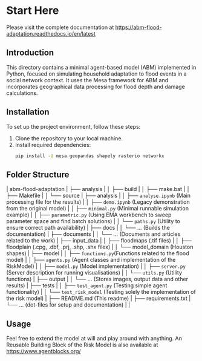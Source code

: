 # Start Here

Please visit the complete documentation at https://abm-flood-adaptation.readthedocs.io/en/latest

## Introduction
This directory contains a minimal agent-based model (ABM) implemented in Python, focused on simulating household adaptation to flood events in a social network context. It uses the Mesa framework for ABM and incorporates geographical data processing for flood depth and damage calculations.

## Installation
To set up the project environment, follow these steps:
1. Clone the repository to your local machine.
2. Install required dependencies:
   ```bash
   pip install -U mesa geopandas shapely rasterio networkx
   ```

## Folder Structure

| abm-flood-adaptation
| ├── analysis
| │ ├── build
| │ ├── make.bat
| │ ├── Makefile
| │ └── source
| ├── analysis
| │ ├── `analyse.ipynb` (Main processing file for the results)
| │ ├── `demo.ipynb` (Legacy demonstration from the original model)
| │ ├── `minimal.py` (Minimal runnable simulation example)
| │ ├── `parametric.py` (Using EMA workbench to sweep parameter space and find batch solutions)
| │ └── `paths.py` (Utility to ensure correct path availability)
| ├── docs
| │ └── ... (Builds the documentation)
| ├── documents
| │ └── ... (Documents and articles related to the work)
| ├── input_data
| │ ├── floodmaps (.tif files)
| │ ├── floodplain (.cpg, .dbf, .prj, .shp, .shx filex)
| │ └── model_domain (Houston shapes)
| ├── model
| │ ├── `functions.py`(Functions related to the flood model) 
| │ ├── `agents.py` (Agent classes and implementation of the RiskModel)
| │ ├── `model.py` (Model implementation)
| │ ├── `server.py` (Server description for running visualisations)
| │ └── `utils.py` (Utility functions)
| ├── output
| │ └── ... (Stores images, output data and other results)
| ├── tests
| │ ├── `test_agent.py` (Testing simple agent functionality)
| │ └── `test_risk_model` (Testing solely the implementation of the risk model)
| ├── README.md (This readme)
| ├── requirements.txt 
| └── ... (dot-files for setup and documentation)
|
|



## Usage
Feel free to extend the model at will and play around with anything. An Reusable Building Block of the Risk Model is also available at https://www.agentblocks.org/

